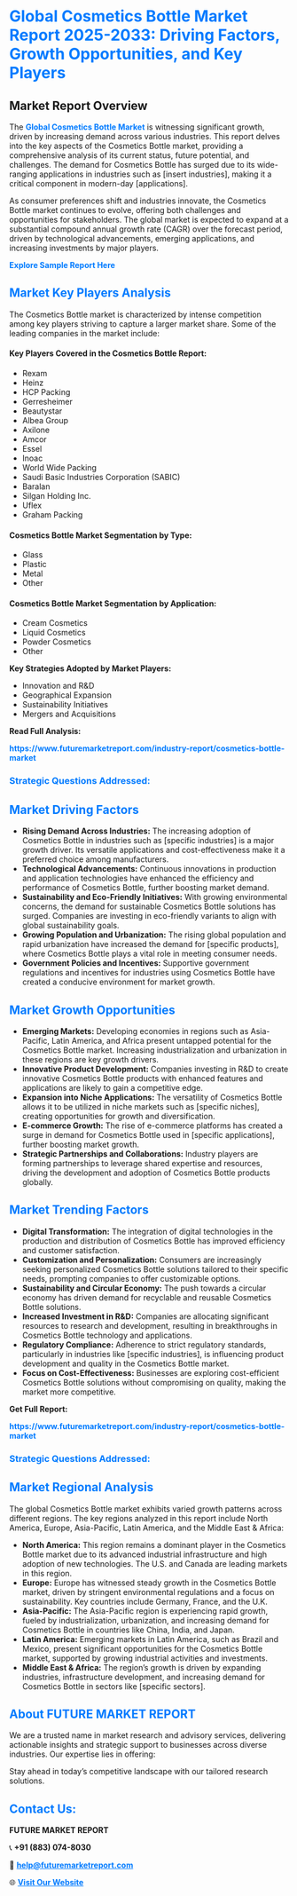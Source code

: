 <h1 style="color: #007BFF;">Global Cosmetics Bottle Market Report 2025-2033: Driving Factors, Growth Opportunities, and Key Players</h1>

<section id="overview">
<h2>Market Report Overview</h2>
<p>The <a href="https://www.futuremarketreport.com/industry-report/cosmetics-bottle-market" style="color: #007BFF; text-decoration: none;"><strong>Global Cosmetics Bottle Market</strong></a> is witnessing significant growth, driven by increasing demand across various industries. This report delves into the key aspects of the Cosmetics Bottle market, providing a comprehensive analysis of its current status, future potential, and challenges. The demand for Cosmetics Bottle has surged due to its wide-ranging applications in industries such as [insert industries], making it a critical component in modern-day [applications].</p>
<p>As consumer preferences shift and industries innovate, the Cosmetics Bottle market continues to evolve, offering both challenges and opportunities for stakeholders. The global market is expected to expand at a substantial compound annual growth rate (CAGR) over the forecast period, driven by technological advancements, emerging applications, and increasing investments by major players.</p>
</section>

<section id="overview">
<p><a href="https://www.futuremarketreport.com/request-sample/reportId=89471" style="color: #007BFF; text-decoration: none;"><strong>Explore Sample Report Here</strong></a></p>
</section>

<section id="key-players">
<h2 style="color: #007BFF;">Market Key Players Analysis</h2>
<p>The Cosmetics Bottle market is characterized by intense competition among key players striving to capture a larger market share. Some of the leading companies in the market include:</p>
<h4>Key Players Covered in the Cosmetics Bottle Report:</h4>
<ul><li>Rexam</li><li>Heinz</li><li>HCP Packing</li><li>Gerresheimer</li><li>Beautystar</li><li>Albea Group</li><li>Axilone</li><li>Amcor</li><li>Essel</li><li>Inoac</li><li>World Wide Packing</li><li>Saudi Basic Industries Corporation (SABIC)</li><li>Baralan</li><li>Silgan Holding Inc.</li><li>Uflex</li><li>Graham Packing</li></ul>
<h4>Cosmetics Bottle Market Segmentation by Type:</h4>
<ul><li>Glass</li><li>Plastic</li><li>Metal</li><li>Other</li></ul>

<h4>Cosmetics Bottle Market Segmentation by Application:</h4>
<ul><li>Cream Cosmetics</li><li>Liquid Cosmetics</li><li>Powder Cosmetics</li><li>Other</li></ul>
<p><strong>Key Strategies Adopted by Market Players:</strong></p>
<ul>
<li>Innovation and R&D</li>
<li>Geographical Expansion</li>
<li>Sustainability Initiatives</li>
<li>Mergers and Acquisitions</li>
</ul>
</section>

<section>
<p><strong>Read Full Analysis: </strong></p><a href="https://www.futuremarketreport.com/industry-report/cosmetics-bottle-market" style="color: #007BFF; text-decoration: none;"><strong>https://www.futuremarketreport.com/industry-report/cosmetics-bottle-market</strong></a>
<h3 style="color: #007BFF;">Strategic Questions Addressed:</h3>
</section>

<section id="driving-factors">
<h2 style="color: #007BFF;">Market Driving Factors</h2>
<ul>
<li><strong>Rising Demand Across Industries:</strong> The increasing adoption of Cosmetics Bottle in industries such as [specific industries] is a major growth driver. Its versatile applications and cost-effectiveness make it a preferred choice among manufacturers.</li>
<li><strong>Technological Advancements:</strong> Continuous innovations in production and application technologies have enhanced the efficiency and performance of Cosmetics Bottle, further boosting market demand.</li>
<li><strong>Sustainability and Eco-Friendly Initiatives:</strong> With growing environmental concerns, the demand for sustainable Cosmetics Bottle solutions has surged. Companies are investing in eco-friendly variants to align with global sustainability goals.</li>
<li><strong>Growing Population and Urbanization:</strong> The rising global population and rapid urbanization have increased the demand for [specific products], where Cosmetics Bottle plays a vital role in meeting consumer needs.</li>
<li><strong>Government Policies and Incentives:</strong> Supportive government regulations and incentives for industries using Cosmetics Bottle have created a conducive environment for market growth.</li>
</ul>
</section>

<section id="growth-opportunities">
<h2 style="color: #007BFF;">Market Growth Opportunities</h2>
<ul>
<li><strong>Emerging Markets:</strong> Developing economies in regions such as Asia-Pacific, Latin America, and Africa present untapped potential for the Cosmetics Bottle market. Increasing industrialization and urbanization in these regions are key growth drivers.</li>
<li><strong>Innovative Product Development:</strong> Companies investing in R&D to create innovative Cosmetics Bottle products with enhanced features and applications are likely to gain a competitive edge.</li>
<li><strong>Expansion into Niche Applications:</strong> The versatility of Cosmetics Bottle allows it to be utilized in niche markets such as [specific niches], creating opportunities for growth and diversification.</li>
<li><strong>E-commerce Growth:</strong> The rise of e-commerce platforms has created a surge in demand for Cosmetics Bottle used in [specific applications], further boosting market growth.</li>
<li><strong>Strategic Partnerships and Collaborations:</strong> Industry players are forming partnerships to leverage shared expertise and resources, driving the development and adoption of Cosmetics Bottle products globally.</li>
</ul>
</section>

<section id="trending-factors">
<h2 style="color: #007BFF;">Market Trending Factors</h2>
<ul>
<li><strong>Digital Transformation:</strong> The integration of digital technologies in the production and distribution of Cosmetics Bottle has improved efficiency and customer satisfaction.</li>
<li><strong>Customization and Personalization:</strong> Consumers are increasingly seeking personalized Cosmetics Bottle solutions tailored to their specific needs, prompting companies to offer customizable options.</li>
<li><strong>Sustainability and Circular Economy:</strong> The push towards a circular economy has driven demand for recyclable and reusable Cosmetics Bottle solutions.</li>
<li><strong>Increased Investment in R&D:</strong> Companies are allocating significant resources to research and development, resulting in breakthroughs in Cosmetics Bottle technology and applications.</li>
<li><strong>Regulatory Compliance:</strong> Adherence to strict regulatory standards, particularly in industries like [specific industries], is influencing product development and quality in the Cosmetics Bottle market.</li>
<li><strong>Focus on Cost-Effectiveness:</strong> Businesses are exploring cost-efficient Cosmetics Bottle solutions without compromising on quality, making the market more competitive.</li>
</ul>
</section>

<section>
<p><strong>Get Full Report: </strong></p><a href="https://www.futuremarketreport.com/industry-report/cosmetics-bottle-market" style="color: #007BFF; text-decoration: none;"><strong>https://www.futuremarketreport.com/industry-report/cosmetics-bottle-market</strong></a>
<h3 style="color: #007BFF;">Strategic Questions Addressed:</h3>
</section>


<section id="regional-analysis">
<h2 style="color: #007BFF;">Market Regional Analysis</h2>
<p>The global Cosmetics Bottle market exhibits varied growth patterns across different regions. The key regions analyzed in this report include North America, Europe, Asia-Pacific, Latin America, and the Middle East & Africa:</p>
<ul>
<li><strong>North America:</strong> This region remains a dominant player in the Cosmetics Bottle market due to its advanced industrial infrastructure and high adoption of new technologies. The U.S. and Canada are leading markets in this region.</li>
<li><strong>Europe:</strong> Europe has witnessed steady growth in the Cosmetics Bottle market, driven by stringent environmental regulations and a focus on sustainability. Key countries include Germany, France, and the U.K.</li>
<li><strong>Asia-Pacific:</strong> The Asia-Pacific region is experiencing rapid growth, fueled by industrialization, urbanization, and increasing demand for Cosmetics Bottle in countries like China, India, and Japan.</li>
<li><strong>Latin America:</strong> Emerging markets in Latin America, such as Brazil and Mexico, present significant opportunities for the Cosmetics Bottle market, supported by growing industrial activities and investments.</li>
<li><strong>Middle East & Africa:</strong> The region’s growth is driven by expanding industries, infrastructure development, and increasing demand for Cosmetics Bottle in sectors like [specific sectors].</li>
</ul>
</section>

<footer>
<h2 style="color: #007BFF;">About FUTURE MARKET REPORT</h2>
<p>We are a trusted name in market research and advisory services, delivering actionable insights and strategic support to businesses across diverse industries. Our expertise lies in offering:</p>

<p>Stay ahead in today’s competitive landscape with our tailored research solutions.</p>

<h2 style="color: #007BFF;">Contact Us:</h2>
<p><strong>FUTURE MARKET REPORT</strong></p>
<p>📞 <strong>+91 (883) 074-8030</strong></p>
<p>📧 <strong><a href="mailto:help@futuremarketreport.com" style="color: #007BFF;">help@futuremarketreport.com</a></strong></p>
<p>🌐 <strong><a href="https://www.futuremarketreport.com/" style="color: #007BFF;">Visit Our Website</a></strong></p>
</footer>